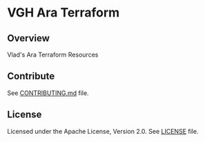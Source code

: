 # VGH Ara Terraform

## Overview

Vlad's Ara Terraform Resources

## Contribute

See [CONTRIBUTING.md](CONTRIBUTING.md) file.

## License

Licensed under the Apache License, Version 2.0.
See [LICENSE](LICENSE) file.
